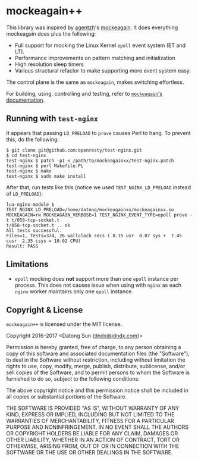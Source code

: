 # mockeagain++

This library was inspired by [agentzh](https://github.com/agentzh)'s
[mockeagain](https://github.com/dndx/mockeagainxx). It does everything
mockeagain does plus the following:

* Full support for mocking the Linux Kernel `epoll` event system (ET and LT).
* Performance improvements on pattern matching and initialization
* High resolution sleep timers
* Various structural refactor to make supporting more event system easy.

The control plane is the same as `mockeagain`, makes switching effortless.

For building, using, controlling and testing, refer to [`mockeagain`'s
documentation](https://github.com/openresty/mockeagain).

## Running with `test-nginx`
It appears that passing `LD_PRELOAD` to `prove` causes Perl to hang. To prevent
this, do the following:

```
$ git clone git@github.com:openresty/test-nginx.git
$ cd test-nginx
test-nginx $ patch -p1 < /path/to/mockeagainxx/test-nginx.patch
test-nginx $ perl Makefile.PL
test-nginx $ make
test-nginx $ sudo make install
```

After that, run tests like this (notice we used `TEST_NGINX_LD_PRELOAD`
instead of `LD_PRELOAD`):

```
lua-nginx-module $ TEST_NGINX_LD_PRELOAD=/home/datong/mockeagainxx/mockeagainxx.so MOCKEAGAIN=rw MOCKEAGAIN_VERBOSE=1 TEST_NGINX_EVENT_TYPE=epoll prove -t t/058-tcp-socket.t
t/058-tcp-socket.t .. ok       
All tests successful.
Files=1, Tests=374, 26 wallclock secs ( 0.15 usr  0.07 sys +  7.45 cusr  2.35 csys = 10.02 CPU)
Result: PASS
```

## Limitations
* `epoll` mocking does **not** support more than one `epoll` instance per
process. This does not causes issue when using with `nginx` as each `nginx`
worker maintains only one `epoll` instance.

## Copyright & License

`mockeagain++` is licensed under the MIT license.

Copyright 2016-2017 \<Datong Sun (dndx@idndx.com)\>

Permission is hereby granted, free of charge, to any person obtaining a
copy of this software and associated documentation files (the "Software"),
to deal in the Software without restriction, including without limitation
the rights to use, copy, modify, merge, publish, distribute, sublicense,
and/or sell copies of the Software, and to permit persons to whom the
Software is furnished to do so, subject to the following conditions:

The above copyright notice and this permission notice shall be included in
all copies or substantial portions of the Software.

THE SOFTWARE IS PROVIDED "AS IS", WITHOUT WARRANTY OF ANY KIND, EXPRESS OR
IMPLIED, INCLUDING BUT NOT LIMITED TO THE WARRANTIES OF MERCHANTABILITY,
FITNESS FOR A PARTICULAR PURPOSE AND NONINFRINGEMENT. IN NO EVENT SHALL THE
AUTHORS OR COPYRIGHT HOLDERS BE LIABLE FOR ANY CLAIM, DAMAGES OR OTHER
LIABILITY, WHETHER IN AN ACTION OF CONTRACT, TORT OR OTHERWISE, ARISING
FROM, OUT OF OR IN CONNECTION WITH THE SOFTWARE OR THE USE OR OTHER
DEALINGS IN THE SOFTWARE.
